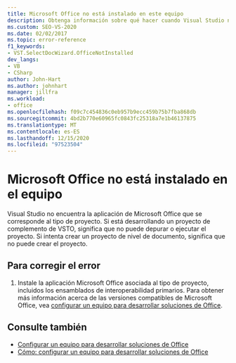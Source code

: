 ```yaml
---
title: Microsoft Office no está instalado en este equipo
description: Obtenga información sobre qué hacer cuando Visual Studio no puede encontrar la aplicación Microsoft Office que corresponde al tipo de proyecto.
ms.custom: SEO-VS-2020
ms.date: 02/02/2017
ms.topic: error-reference
f1_keywords:
- VST.SelectDocWizard.OfficeNotInstalled
dev_langs:
- VB
- CSharp
author: John-Hart
ms.author: johnhart
manager: jillfra
ms.workload:
- office
ms.openlocfilehash: f09c7c454836c0eb957b9ecc459b75b7fba868db
ms.sourcegitcommit: 4bd2b770e60965fc0843fc25318a7e1b46137875
ms.translationtype: MT
ms.contentlocale: es-ES
ms.lasthandoff: 12/15/2020
ms.locfileid: "97523504"
---
```

# <a name="microsoft-office-is-not-installed-on-the-computer"></a>Microsoft Office no está instalado en el equipo
  Visual Studio no encuentra la aplicación de Microsoft Office que se corresponde al tipo de proyecto. Si está desarrollando un proyecto de complemento de VSTO, significa que no puede depurar o ejecutar el proyecto. Si intenta crear un proyecto de nivel de documento, significa que no puede crear el proyecto.

## <a name="to-correct-the-error"></a>Para corregir el error

1. Instale la aplicación Microsoft Office asociada al tipo de proyecto, incluidos los ensamblados de interoperabilidad primarios. Para obtener más información acerca de las versiones compatibles de Microsoft Office, vea [configurar un equipo para desarrollar soluciones de Office](../vsto/configuring-a-computer-to-develop-office-solutions.md).

## <a name="see-also"></a>Consulte también
- [Configurar un equipo para desarrollar soluciones de Office](../vsto/configuring-a-computer-to-develop-office-solutions.md)
- [Cómo: configurar un equipo para desarrollar soluciones de Office](../vsto/how-to-configure-a-computer-to-develop-office-solutions.md)
